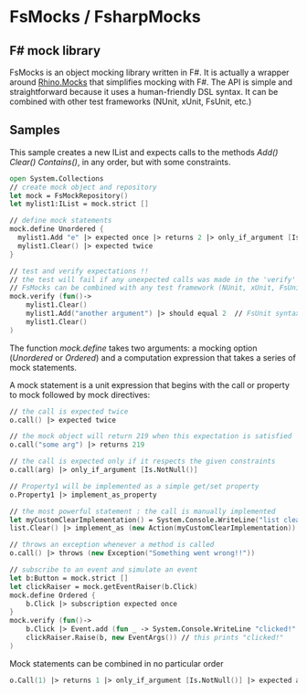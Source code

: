 FsMocks / FsharpMocks
=======
F# mock library
---------------------


FsMocks is an object mocking library written in F#. It is actually a wrapper around [Rhino.Mocks](http://ayende.com/wiki/Rhino+Mocks+Documentation.ashx) that simplifies mocking with F#. 
The API is simple and straightforward because it uses a human-friendly DSL syntax. 
It can be combined with other test frameworks (NUnit, xUnit, FsUnit, etc.)

Samples
---------------------
This sample creates a new IList and expects calls to the methods _Add()_ _Clear()_ _Contains()_, in any order, but with some constraints.

```fsharp
open System.Collections
// create mock object and repository
let mock = FsMockRepository()
let mylist1:IList = mock.strict []

// define mock statements
mock.define Unordered {
  mylist1.Add "e" |> expected once |> returns 2 |> only_if_argument [Is.NotNull()]
  mylist1.Clear() |> expected twice
}

// test and verify expectations !!
// the test will fail if any unexpected calls was made in the 'verify' block
// FsMocks can be combined with any test framework (NUnit, xUnit, FsUnit, etc.)
mock.verify (fun()->
	mylist1.Clear()
	mylist1.Add("another argument") |> should equal 2  // FsUnit syntax
	mylist1.Clear()
)
```

The function _mock.define_ takes two arguments: a mocking option (_Unordered_ or _Ordered_) and a computation expression that takes a series of mock statements.

A mock statement is a unit expression that begins with the call or property to mock followed by mock directives:
```fsharp
// the call is expected twice
o.call() |> expected twice 

// the mock object will return 219 when this expectation is satisfied
o.call("some arg") |> returns 219

// the call is expected only if it respects the given constraints
o.call(arg) |> only_if_argument [Is.NotNull()] 

// Property1 will be implemented as a simple get/set property
o.Property1 |> implement_as_property

// the most powerful statement : the call is manually implemented
let myCustomClearImplementation() = System.Console.WriteLine("list cleared!!!")
list.Clear() |> implement_as (new Action(myCustomClearImplementation))

// throws an exception whenever a method is called
o.call() |> throws (new Exception("Something went wrong!!"))

// subscribe to an event and simulate an event
let b:Button = mock.strict []
let clickRaiser = mock.getEventRaiser(b.Click)
mock.define Ordered {
    b.Click |> subscription expected once
}
mock.verify (fun()->
    b.Click |> Event.add (fun _ -> System.Console.WriteLine "clicked!" )
    clickRaiser.Raise(b, new EventArgs()) // this prints "clicked!"
)
```

Mock statements can be combined in no particular order

```fsharp
o.Call(1) |> returns 1 |> only_if_argument [Is.NotNull()] |> expected at_least_once
```
